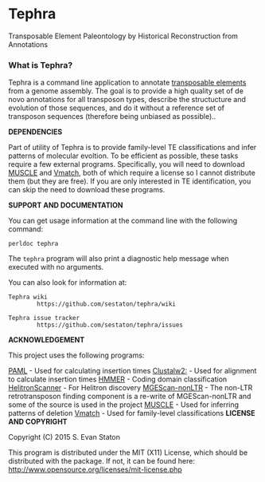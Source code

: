 # Tephra
Transposable Element Paleontology by Historical Reconstruction from Annotations

### What is Tephra?

Tephra is a command line application to annotate [transposable elements](http://en.wikipedia.org/wiki/Transposable_element) from a genome assembly. The goal is to provide a high quality set of de novo annotations for all transposon types, describe the structucture and evolution of those sequences, and do it without a reference set of transposon sequences (therefore being unbiased as possible)..

**DEPENDENCIES**

Part of utility of Tephra is to provide family-level TE classifications and infer patterns of molecular evoltion. To be efficient as possible, these tasks require a few external programs. Specifically, you will need to download [MUSCLE](http://http://drive5.com/muscle/) and [Vmatch](http://vmatch.de), both of which require a license so I cannot distribute them (but they are free). If you are only interested in TE identification, you can skip the need to download these programs.

**SUPPORT AND DOCUMENTATION**

You can get usage information at the command line with the following command:

    perldoc tephra

The `tephra` program will also print a diagnostic help message when executed with no arguments.

You can also look for information at:

    Tephra wiki
            https://github.com/sestaton/tephra/wiki

    Tephra issue tracker
            https://github.com/sestaton/tephra/issues


**ACKNOWLEDGEMENT**

This project uses the following programs:

[PAML](http://abacus.gene.ucl.ac.uk/software/paml.html) - Used for calculating insertion times
[Clustalw2:](http://www.clustal.org/clustal2) - Used for alignment to calculate insertion times
[HMMER](http://hmmer.org/) - Coding domain classification
[HelitronScanner](http://sourceforge.net/projects/helitronscanner/) - For Helitron discovery
[MGEScan-nonLTR](http://darwin.informatics.indiana.edu/cgi-bin/evolution/nonltr/nonltr.pl) - The non-LTR retrotransposon finding component is a re-write of MGEScan-nonLTR and some of the source is used in the project
[MUSCLE](http://http://drive5.com/muscle/) - Used for inferring patterns of deletion
[Vmatch](http://vmatch.de) - Used for family-level classifications
**LICENSE AND COPYRIGHT**

Copyright (C) 2015 S. Evan Staton

This program is distributed under the MIT (X11) License, which should be distributed with the package.
If not, it can be found here: http://www.opensource.org/licenses/mit-license.php

